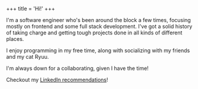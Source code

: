 +++
title = 'Hi!'
+++

I'm a software engineer who's been around the block a few times, focusing mostly on frontend and some full stack development. I've got a solid history of taking charge and getting tough projects done in all kinds of different places.

I enjoy programming in my free time, along with socializing with my friends and my cat Ryuu.

I'm always down for a collaborating, given I have the time!

Checkout my [LinkedIn recommendations](https://www.linkedin.com/in/mia-fallon/details/recommendations/)!
